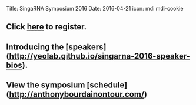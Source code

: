 Title: SingaRNA Symposium 2016
Date: 2016-04-21
icon: mdi mdi-cookie



## Click [here](http://goo.gl/forms/0awa0rCjGbMxPWBI3) to register.

## Introducing the [speakers] (http://yeolab.github.io/singarna-2016-speaker-bios).

## View the symposium [schedule] (http://anthonybourdainontour.com/) 
